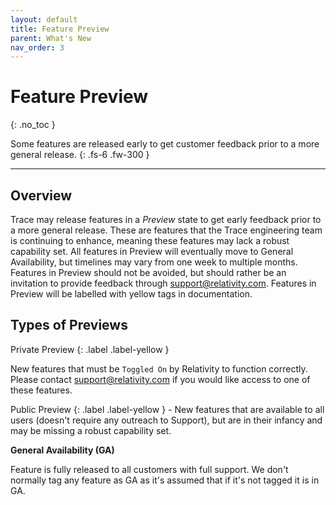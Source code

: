 ```yaml
---
layout: default
title: Feature Preview
parent: What's New
nav_order: 3
---
```


# Feature Preview
{: .no_toc }

Some features are released early to get customer feedback prior to a more general release.
{: .fs-6 .fw-300 }

---

## Overview
Trace may release features in a *Preview* state to get early feedback prior to a more general release. These are features that the Trace engineering team is continuing to enhance, meaning these features may lack a robust capability set. All features in Preview will eventually move to General Availability, but timelines may vary from one week to multiple months. Features in Preview should not be avoided, but should rather be an invitation to provide feedback through [support@relativity.com](mailto:support@relativity.com). Features in Preview will be labelled with yellow tags in documentation.


## Types of Previews

Private Preview 
{: .label .label-yellow }

New features that must be `Toggled On` by Relativity to function correctly. Please contact [support@relativity.com](mailto:support@relativity.com) if you would like access to one of these features.

Public Preview 
{: .label .label-yellow } - New features that are available to all users (doesn't require any outreach to Support), but are in their infancy and may be missing a robust capability set.

**General Availability (GA)**

Feature is fully released to all customers with full support. We don't normally tag any feature as GA as it's assumed that if it's not tagged it is in GA.